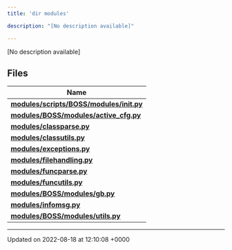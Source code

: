 ```yaml
---
title: 'dir modules'

description: "[No description available]"

---
```







[No description available]

## Files

| Name           |
| -------------- |
| **[modules/scripts/BOSS/modules/__init__.py](/documentation/code/gambit_2-2/files/scripts_2boss_2modules_2____init_____8py/#file-scripts/boss/modules/--init--.py)**  |
| **[modules/BOSS/modules/active_cfg.py](/documentation/code/gambit_2-2/files/boss_2modules_2active__cfg_8py/#file-boss/modules/active-cfg.py)**  |
| **[modules/classparse.py](/documentation/code/gambit_2-2/files/classparse_8py/#file-classparse.py)**  |
| **[modules/classutils.py](/documentation/code/gambit_2-2/files/classutils_8py/#file-classutils.py)**  |
| **[modules/exceptions.py](/documentation/code/gambit_2-2/files/exceptions_8py/#file-exceptions.py)**  |
| **[modules/filehandling.py](/documentation/code/gambit_2-2/files/filehandling_8py/#file-filehandling.py)**  |
| **[modules/funcparse.py](/documentation/code/gambit_2-2/files/funcparse_8py/#file-funcparse.py)**  |
| **[modules/funcutils.py](/documentation/code/gambit_2-2/files/funcutils_8py/#file-funcutils.py)**  |
| **[modules/BOSS/modules/gb.py](/documentation/code/gambit_2-2/files/boss_2modules_2gb_8py/#file-boss/modules/gb.py)**  |
| **[modules/infomsg.py](/documentation/code/gambit_2-2/files/infomsg_8py/#file-infomsg.py)**  |
| **[modules/BOSS/modules/utils.py](/documentation/code/gambit_2-2/files/boss_2modules_2utils_8py/#file-boss/modules/utils.py)**  |






-------------------------------

Updated on 2022-08-18 at 12:10:08 +0000
